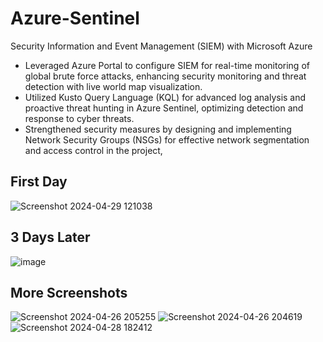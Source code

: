 # Azure-Sentinel

Security Information and Event Management (SIEM) with Microsoft Azure  
- Leveraged Azure Portal to configure SIEM for real-time monitoring of global brute force attacks, enhancing security monitoring and threat detection with live world map visualization.
- Utilized Kusto Query Language (KQL) for advanced log analysis and proactive threat hunting in Azure Sentinel, optimizing detection and response to cyber threats.
- Strengthened security measures by designing and implementing Network Security Groups (NSGs) for effective network segmentation and access control in the project, 

## First Day
![Screenshot 2024-04-29 121038](https://github.com/jsmccaffrey/Azure-Sentinel/assets/84482329/fda8e442-b3b1-4294-89d1-30b7e3cae806)
## 3 Days Later
![image](https://github.com/jsmccaffrey/Azure-Sentinel/assets/84482329/90a33b1f-dc52-41a4-ad5d-e1fd48e65671)



## More Screenshots
![Screenshot 2024-04-26 205255](https://github.com/jsmccaffrey/Azure-Sentinel/assets/84482329/55cdec1f-96e2-4a6a-ae9f-56feb7977d1f)
![Screenshot 2024-04-26 204619](https://github.com/jsmccaffrey/Azure-Sentinel/assets/84482329/9c27f471-0e59-4efb-90b8-c48713868fb9)
![Screenshot 2024-04-28 182412](https://github.com/jsmccaffrey/Azure-Sentinel/assets/84482329/8aa4b2f4-a4e2-4e70-816c-c7e2a224fbec)

